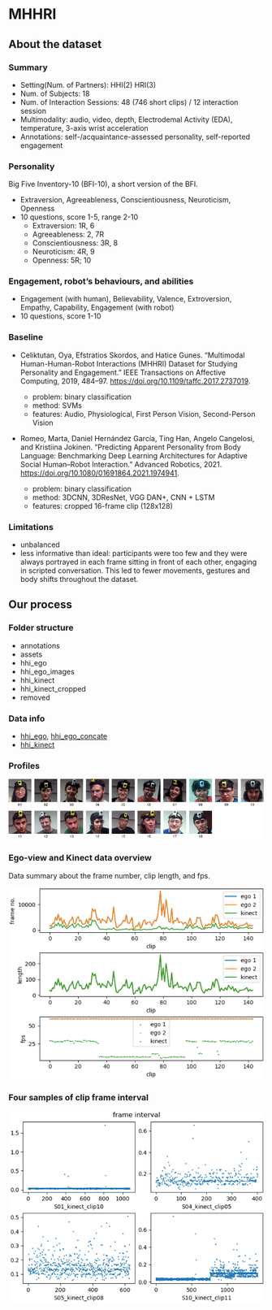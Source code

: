 # MHHRI

## About the dataset

### Summary

- Setting(Num. of Partners): HHI(2) HRI(3)
- Num. of Subjects: 18
- Num. of Interaction Sessions: 48 (746 short clips) / 12 interaction session
- Multimodality: audio, video, depth, Electrodemal Activity (EDA), temperature, 3-axis wrist acceleration
- Annotations: self-/acquaintance-assessed personality, self-reported engagement

### Personality

Big Five Inventory-10 (BFI-10), a short version of the BFI.
- Extraversion, Agreeableness, Conscientiousness, Neuroticism, Openness
- 10 questions, score 1-5, range 2-10
    - Extraversion: 1R, 6
    - Agreeableness: 2, 7R
    - Conscientiousness: 3R, 8
    - Neuroticism: 4R, 9
    - Openness: 5R; 10

### Engagement, robot’s behaviours, and abilities

- Engagement (with human), Believability, Valence, Extroversion, Empathy, Capability, Engagement (with robot)
- 10 questions, score 1-10

### Baseline

- Celiktutan, Oya, Efstratios Skordos, and Hatice Gunes. “Multimodal Human-Human-Robot Interactions (MHHRI) Dataset for Studying Personality and Engagement.” IEEE Transactions on Affective Computing, 2019, 484–97. https://doi.org/10.1109/taffc.2017.2737019.
    - problem: binary classification
    - method: SVMs
    - features: Audio, Physiological, First Person Vision, Second-Person Vision

- Romeo, Marta, Daniel Hernández García, Ting Han, Angelo Cangelosi, and Kristiina Jokinen. “Predicting Apparent Personality from Body Language: Benchmarking Deep Learning Architectures for Adaptive Social Human–Robot Interaction.” Advanced Robotics, 2021. https://doi.org/10.1080/01691864.2021.1974941.
    - problem: binary classification
    - method: 3DCNN, 3DResNet, VGG DAN+, CNN + LSTM
    - features: cropped 16-frame clip (128x128)

### Limitations

- unbalanced
- less informative than ideal: participants were too few and they were always portrayed in each frame sitting in front of each other, engaging in scripted conversation. This led to fewer movements, gestures and body shifts throughout the dataset.

## Our process
### Folder structure

- annotations
- assets
- hhi_ego
- hhi_ego_images
- hhi_kinect
- hhi_kinect_cropped
- removed

### Data info

- [hhi_ego](./data_summary/hhi_ego.csv), [hhi_ego_concate](./data_summary/hhi_ego_concate.csv)
- [hhi_kinect](./data_summary/hhi_kinect.csv)

### Profiles

![profiles](./profiles/all.png)

### Ego-view and Kinect data overview

Data summary about the frame number, clip length, and fps.

![clip_info](./data_summary/clip_info.png)

### Four samples of clip frame interval

![frame_interval](./data_summary/frame_interval.png)
